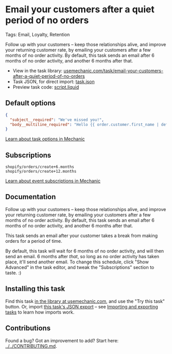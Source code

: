 # Email your customers after a quiet period of no orders

Tags: Email, Loyalty, Retention

Follow up with your customers – keep those relationships alive, and improve your returning customer rate, by emailing your customers after a few months of no order activity. By default, this task sends an email after 6 months of no order activity, and another 6 months after that.

* View in the task library: [usemechanic.com/task/email-your-customers-after-a-quiet-period-of-no-orders](https://usemechanic.com/task/email-your-customers-after-a-quiet-period-of-no-orders)
* Task JSON, for direct import: [task.json](../../tasks/email-your-customers-after-a-quiet-period-of-no-orders.json)
* Preview task code: [script.liquid](./script.liquid)

## Default options

```json
{
  "subject__required": "We've missed you!",
  "body__multiline_required": "Hello {{ order.customer.first_name | default: \"friend\" }},\n\nIt's been a while since you placed an order. Why not see what we have in store for you?\n\nSee you soon,\n\n{{ shop.name }}"
}
```

[Learn about task options in Mechanic](https://docs.usemechanic.com/article/471-task-options)

## Subscriptions

```liquid
shopify/orders/create+6.months
shopify/orders/create+12.months
```

[Learn about event subscriptions in Mechanic](https://docs.usemechanic.com/article/408-subscriptions)

## Documentation

Follow up with your customers – keep those relationships alive, and improve your returning customer rate, by emailing your customers after a few months of no order activity. By default, this task sends an email after 6 months of no order activity, and another 6 months after that.

This task sends an email after your customer takes a break from making orders for a period of time.

By default, this task will wait for 6 months of no order activity, and will then send an email. 6 months after _that_, so long as no order activity has taken place, it'll send another email. To change this schedule, click "Show Advanced" in the task editor, and tweak the "Subscriptions" section to taste. :)

## Installing this task

Find this task [in the library at usemechanic.com](https://usemechanic.com/task/email-your-customers-after-a-quiet-period-of-no-orders), and use the "Try this task" button. Or, import [this task's JSON export](../../tasks/email-your-customers-after-a-quiet-period-of-no-orders.json) – see [Importing and exporting tasks](https://docs.usemechanic.com/article/505-importing-and-exporting-tasks) to learn how imports work.

## Contributions

Found a bug? Got an improvement to add? Start here: [../../CONTRIBUTING.md](../../CONTRIBUTING.md).
